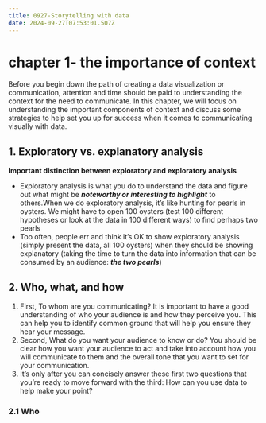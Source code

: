 ```yaml
---
title: 0927-Storytelling with data
date: 2024-09-27T07:53:01.507Z
---
```




# chapter 1- the importance of context
Before you begin down the path of creating a data visualization or communication, attention and time should be paid to understanding the context for the need to communicate.
In this chapter, we will focus on understanding the important components of context and discuss some strategies to help set you up for success when it comes to communicating visually with data.

## 1. Exploratory vs. explanatory analysis
**Important distinction between exploratory and exploratory analysis** 
* Exploratory analysis is what you do to understand the data and figure out what might be **_noteworthy or interesting to highlight_** to others.When we do exploratory analysis, it’s like hunting for pearls in oysters. We might have to open 100 oysters (test 100 different hypotheses or look at the data in 100 different ways) to find perhaps two pearls
* Too often, people err and think it’s OK to show exploratory analysis (simply present the data, all 100 oysters) when they should be showing explanatory (taking the time to turn the data into information that can be consumed by an audience: **_the two pearls_**)

## 2. Who, what, and how
 1. First, To whom are you communicating? It is important to have a good understanding of who your audience is and how they perceive you. This can help you to identify common ground that will help you ensure they hear your message. 
2. Second, What do you want your audience to know or do? You should be clear how you want your audience to act and take into account how you will communicate to them and the overall tone that you want to set for your communication.
3. It’s only after you can concisely answer these first two questions that you’re ready to move forward with the third: How can you use data to help make your point?
### 2.1 Who